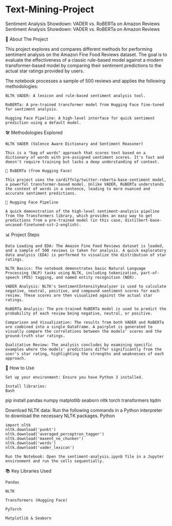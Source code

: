 # Text-Mining-Project
Sentiment Analysis Showdown: VADER vs. RoBERTa on Amazon Reviews
Sentiment Analysis Showdown: VADER vs. RoBERTa on Amazon Reviews

🧐 About The Project

This project explores and compares different methods for performing sentiment analysis on the Amazon Fine Food Reviews dataset. The goal is to evaluate the effectiveness of a classic rule-based model against a modern transformer-based model by comparing their sentiment predictions to the actual star ratings provided by users.

The notebook processes a sample of 500 reviews and applies the following methodologies:

    NLTK VADER: A lexicon and rule-based sentiment analysis tool.

    RoBERTa: A pre-trained transformer model from Hugging Face fine-tuned for sentiment analysis.

    Hugging Face Pipeline: A high-level interface for quick sentiment prediction using a default model.

🛠️ Methodologies Explored

    NLTK VADER (Valence Aware Dictionary and Sentiment Reasoner)

    This is a "bag of words" approach that scores text based on a dictionary of words with pre-assigned sentiment scores. It's fast and doesn't require training but lacks a deep understanding of context.

    🤖 RoBERTa (from Hugging Face)

    This project uses the cardiffnlp/twitter-roberta-base-sentiment model, a powerful transformer-based model. Unlike VADER, RoBERTa understands the context of words in a sentence, leading to more nuanced and accurate sentiment predictions.

    🤗 Hugging Face Pipeline

    A quick demonstration of the high-level sentiment-analysis pipeline from the Transformers library, which provides an easy way to get predictions from a pre-trained model (in this case, distilbert-base-uncased-finetuned-sst-2-english).

📊 Project Steps

    Data Loading and EDA: The Amazon Fine Food Reviews dataset is loaded, and a sample of 500 reviews is taken for analysis. A quick exploratory data analysis (EDA) is performed to visualize the distribution of star ratings.

    NLTK Basics: The notebook demonstrates basic Natural Language Processing (NLP) tasks using NLTK, including tokenization, part-of-speech (POS) tagging, and named entity recognition (NER).

    VADER Analysis: NLTK's SentimentIntensityAnalyzer is used to calculate negative, neutral, positive, and compound sentiment scores for each review. These scores are then visualized against the actual star ratings.

    RoBERTa Analysis: The pre-trained RoBERTa model is used to predict the probability of each review being negative, neutral, or positive.

    Comparison and Visualization: The results from both VADER and RoBERTa are combined into a single DataFrame. A pairplot is generated to visually compare the correlations between the models' scores and the ground-truth star ratings.

    Qualitative Review: The analysis concludes by examining specific examples where the models' predictions differ significantly from the user's star rating, highlighting the strengths and weaknesses of each approach.

🚀 How to Use

    Set up your environment: Ensure you have Python 3 installed.

    Install libraries:
    Bash

pip install pandas numpy matplotlib seaborn nltk torch transformers tqdm

Download NLTK data: Run the following commands in a Python interpreter to download the necessary NLTK packages.
Python

    import nltk
    nltk.download('punkt')
    nltk.download('averaged_perceptron_tagger')
    nltk.download('maxent_ne_chunker')
    nltk.download('words')
    nltk.download('vader_lexicon')

    Run the Notebook: Open the sentiment-analysis.ipynb file in a Jupyter environment and run the cells sequentially.

📚 Key Libraries Used

    Pandas

    NLTK

    Transformers (Hugging Face)

    PyTorch

    Matplotlib & Seaborn

